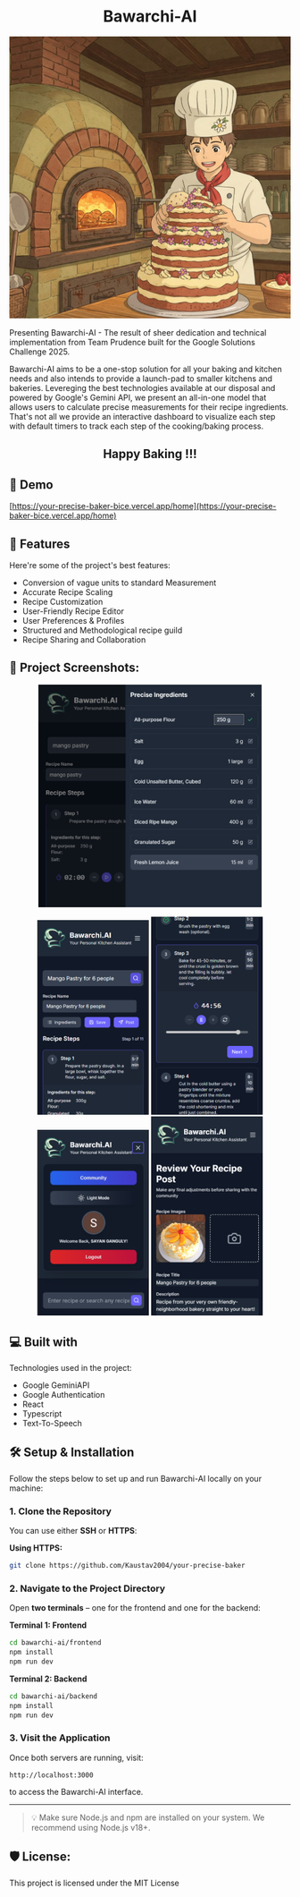 <h1 align="center" id="title">Bawarchi-AI</h1>

<p align="center"><img src="https://github.com/bitWise72/your-precise-baker/blob/main/Gemini_Generated_Image_fuvd9jfuvd9jfuvd%20(1).jpg" alt="project-image"></p>


<p id="description">Presenting Bawarchi-AI - The result of sheer dedication and technical implementation from Team Prudence built for the Google Solutions Challenge 2025. 
  
  Bawarchi-AI aims to be a one-stop solution for all your baking and kitchen needs and also intends to provide a launch-pad to smaller kitchens and bakeries. Levereging the best technologies available at our disposal and powered by Google's Gemini API, we present an all-in-one model that allows users to calculate precise measurements for their recipe ingredients. That's not all we provide an interactive dashboard to visualize each step with default timers to track each step of the cooking/baking process. 
  
<h2 align="center" id="title">Happy Baking !!!</h2>

<h2>🚀 Demo</h2>

[https://your-precise-baker-bice.vercel.app/home](https://your-precise-baker-bice.vercel.app/home)

  
  
<h2>🧐 Features</h2>

Here're some of the project's best features:

*   Conversion of vague units to standard Measurement
*   Accurate Recipe Scaling
*   Recipe Customization
*   User-Friendly Recipe Editor
*   User Preferences & Profiles
*   Structured and Methodological recipe guild
*   Recipe Sharing and Collaboration

<h2>📸 Project Screenshots:</h2>

<!-- Featured single screenshot -->
<p align="center">
  <img src="https://github.com/bitWise72/your-precise-baker/blob/main/Screenshot%202025-04-06%20113020.png" alt="project-screenshot-5" width="400"/>
</p>

<!-- Row of 4 screenshots -->
<p align="center">
  <img src="https://github.com/bitWise72/your-precise-baker/blob/main/Screenshot%202025-03-23%20222726.png" alt="project-screenshot-1" width="200"/>
  <img src="https://github.com/bitWise72/your-precise-baker/blob/main/Screenshot%202025-03-23%20222918.png" alt="project-screenshot-2" width="200"/>
  <img src="https://github.com/bitWise72/your-precise-baker/blob/main/Screenshot%202025-03-23%20223027.png" alt="project-screenshot-3" width="200"/>
  <img src="https://github.com/bitWise72/your-precise-baker/blob/main/Screenshot%202025-03-23%20223308.png" alt="project-screenshot-4" width="200"/>
</p>


<h2>💻 Built with</h2>

Technologies used in the project:

*   Google GeminiAPI
*   Google Authentication
*   React
*   Typescript
*   Text-To-Speech
  
## 🛠️ Setup & Installation

Follow the steps below to set up and run Bawarchi-AI locally on your machine:

### 1. Clone the Repository

You can use either **SSH** or **HTTPS**:

**Using HTTPS:**
```bash
git clone https://github.com/Kaustav2004/your-precise-baker
```

### 2. Navigate to the Project Directory

Open **two terminals** – one for the frontend and one for the backend:

**Terminal 1: Frontend**
```bash
cd bawarchi-ai/frontend
npm install
npm run dev
```

**Terminal 2: Backend**
```bash
cd bawarchi-ai/backend
npm install
npm run dev
```

### 3. Visit the Application

Once both servers are running, visit:

```
http://localhost:3000
```

to access the Bawarchi-AI interface.

---

> 💡 Make sure Node.js and npm are installed on your system. We recommend using Node.js v18+.

<h2>🛡️ License:</h2>

This project is licensed under the MIT License
